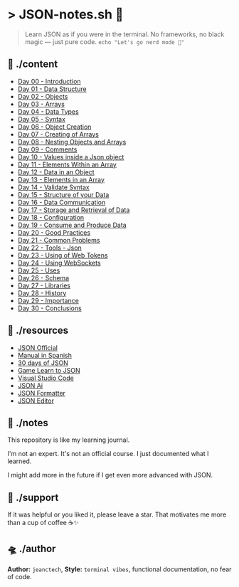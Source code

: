# > JSON-notes.sh 🚀

> Learn JSON as if you were in the terminal.
> No frameworks, no black magic — just pure code.
> `echo "Let's go nerd mode 🧠"`

## 📁 ./content

- [Day 00 - Introduction](./notes/introduction.jsonc)
- [Day 01 - Data Structure](./notes/data-structure.jsonc)
- [Day 02 - Objects](./notes/objects.jsonc)
- [Day 03 - Arrays](./notes/arrays.jsonc)
- [Day 04 - Data Types](./notes/data-types.jsonc)
- [Day 05 - Syntax](./notes/syntax.jsonc)
- [Day 06 - Object Creation](./notes/object-creation.jsonc)
- [Day 07 - Creating of Arrays](./notes/creation-of-arrays.jsonc)
- [Day 08 - Nesting Objects and Arrays](./notes/nesting-of-objects-and-arrays.jsonc)
- [Day 09 - Comments](./notes/comments.jsonc)
- [Day 10 - Values inside a Json object](./notes/values-inside-an-object.jsonc)
- [Day 11 - Elements Within an Array](./notes/elements-within-an-array.jsonc)
- [Day 12 - Data in an Object](./notes/data-in-an-object.jsonc)
- [Day 13 - Elements in an Array](./notes/elements-in-an-array.jsonc)
- [Day 14 - Validate Syntax](./notes/validate-syntax.jsonc)
- [Day 15 - Structure of your Data](./notes/structure-of-your-data.jsonc)
- [Day 16 - Data Communication](./notes/data-communications.jsonc)
- [Day 17 - Storage and Retrieval of Data](./notes/storage-and-retrieval-of-data.jsonc)
- [Day 18 - Configuration](./notes/configuration.jsonc)
- [Day 19 - Consume and Produce Data](./notes/consume-and-produce-data.jsonc)
- [Day 20 - Good Practices](./notes/good-practices.jsonc)
- [Day 21 - Common Problems](./notes/common-problems.jsonc)
- [Day 22 - Tools - Json](./notes/tools.jsonc)
- [Day 23 - Using of Web Tokens](./notes/using-web-tokens.jsonc)
- [Day 24 - Using WebSockets](./notes/using-websockets.jsonc)
- [Day 25 - Uses](./notes/uses.jsonc)
- [Day 26 - Schema](./notes/schema.jsonc)
- [Day 27 - Libraries](./notes/libraries.jsonc)
- [Day 28 - History](./notes/history.jsonc)
- [Day 29 - Importance](./notes/importance.jsonc)
- [Day 30 - Conclusions](./notes/conclusions.jsonc)

## 🔗 ./resources

- [JSON Official](https://www.json.org/json-en.html)
- [Manual in Spanish](https://developer.mozilla.org/es/docs/Learn_web_development/Core/Scripting/JSON)
- [30 days of JSON](https://github.com/json-path/JsonPath)
- [Game Learn to JSON](https://www.freecodecamp.org/espanol/news/tag/json/)
- [Visual Studio Code](https://code.visualstudio.com/)
- [JSON Ai](https://www.jsondataai.com/)
- [JSON Formatter](https://jsonformatter.curiousconcept.com/)
- [JSON Editor](https://jsoneditoronline.org/)

## 🧠 ./notes

This repository is like my learning journal.

I'm not an expert. It's not an official course. I just documented what I learned.

I might add more in the future if I get even more advanced with JSON.

## 🌟 ./support

If it was helpful or you liked it, please leave a star.
That motivates me more than a cup of coffee ☕✨

## 🛸 ./author

**Author:** `jeanctech`,
**Style:** `terminal vibes`, functional documentation, no fear of code.
